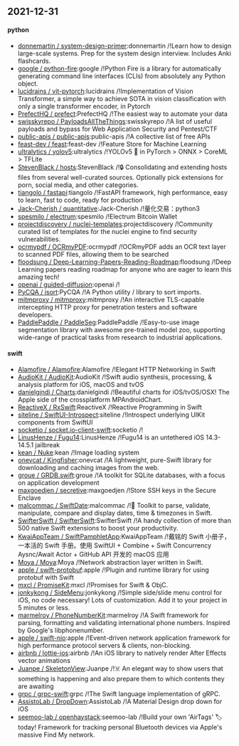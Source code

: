 ## 2021-12-31

#### python
* [donnemartin / system-design-primer](https://github.com/donnemartin/system-design-primer):donnemartin /!Learn how to design large-scale systems. Prep for the system design interview. Includes Anki flashcards.
* [google / python-fire](https://github.com/google/python-fire):google /!Python Fire is a library for automatically generating command line interfaces (CLIs) from absolutely any Python object.
* [lucidrains / vit-pytorch](https://github.com/lucidrains/vit-pytorch):lucidrains /!Implementation of Vision Transformer, a simple way to achieve SOTA in vision classification with only a single transformer encoder, in Pytorch
* [PrefectHQ / prefect](https://github.com/PrefectHQ/prefect):PrefectHQ /!The easiest way to automate your data
* [swisskyrepo / PayloadsAllTheThings](https://github.com/swisskyrepo/PayloadsAllTheThings):swisskyrepo /!A list of useful payloads and bypass for Web Application Security and Pentest/CTF
* [public-apis / public-apis](https://github.com/public-apis/public-apis):public-apis /!A collective list of free APIs
* [feast-dev / feast](https://github.com/feast-dev/feast):feast-dev /!Feature Store for Machine Learning
* [ultralytics / yolov5](https://github.com/ultralytics/yolov5):ultralytics /!YOLOv5 🚀 in PyTorch > ONNX > CoreML > TFLite
* [StevenBlack / hosts](https://github.com/StevenBlack/hosts):StevenBlack /!🔒 Consolidating and extending hosts files from several well-curated sources. Optionally pick extensions for porn, social media, and other categories.
* [tiangolo / fastapi](https://github.com/tiangolo/fastapi):tiangolo /!FastAPI framework, high performance, easy to learn, fast to code, ready for production
* [Jack-Cherish / quantitative](https://github.com/Jack-Cherish/quantitative):Jack-Cherish /!量化交易：python3
* [spesmilo / electrum](https://github.com/spesmilo/electrum):spesmilo /!Electrum Bitcoin Wallet
* [projectdiscovery / nuclei-templates](https://github.com/projectdiscovery/nuclei-templates):projectdiscovery /!Community curated list of templates for the nuclei engine to find security vulnerabilities.
* [ocrmypdf / OCRmyPDF](https://github.com/ocrmypdf/OCRmyPDF):ocrmypdf /!OCRmyPDF adds an OCR text layer to scanned PDF files, allowing them to be searched
* [floodsung / Deep-Learning-Papers-Reading-Roadmap](https://github.com/floodsung/Deep-Learning-Papers-Reading-Roadmap):floodsung /!Deep Learning papers reading roadmap for anyone who are eager to learn this amazing tech!
* [openai / guided-diffusion](https://github.com/openai/guided-diffusion):openai /!
* [PyCQA / isort](https://github.com/PyCQA/isort):PyCQA /!A Python utility / library to sort imports.
* [mitmproxy / mitmproxy](https://github.com/mitmproxy/mitmproxy):mitmproxy /!An interactive TLS-capable intercepting HTTP proxy for penetration testers and software developers.
* [PaddlePaddle / PaddleSeg](https://github.com/PaddlePaddle/PaddleSeg):PaddlePaddle /!Easy-to-use image segmentation library with awesome pre-trained model zoo, supporting wide-range of practical tasks from research to industrial applications.

#### swift
* [Alamofire / Alamofire](https://github.com/Alamofire/Alamofire):Alamofire /!Elegant HTTP Networking in Swift
* [AudioKit / AudioKit](https://github.com/AudioKit/AudioKit):AudioKit /!Swift audio synthesis, processing, & analysis platform for iOS, macOS and tvOS
* [danielgindi / Charts](https://github.com/danielgindi/Charts):danielgindi /!Beautiful charts for iOS/tvOS/OSX! The Apple side of the crossplatform MPAndroidChart.
* [ReactiveX / RxSwift](https://github.com/ReactiveX/RxSwift):ReactiveX /!Reactive Programming in Swift
* [siteline / SwiftUI-Introspect](https://github.com/siteline/SwiftUI-Introspect):siteline /!Introspect underlying UIKit components from SwiftUI
* [socketio / socket.io-client-swift](https://github.com/socketio/socket.io-client-swift):socketio /!
* [LinusHenze / Fugu14](https://github.com/LinusHenze/Fugu14):LinusHenze /!Fugu14 is an untethered iOS 14.3-14.5.1 jailbreak
* [kean / Nuke](https://github.com/kean/Nuke):kean /!Image loading system
* [onevcat / Kingfisher](https://github.com/onevcat/Kingfisher):onevcat /!A lightweight, pure-Swift library for downloading and caching images from the web.
* [groue / GRDB.swift](https://github.com/groue/GRDB.swift):groue /!A toolkit for SQLite databases, with a focus on application development
* [maxgoedjen / secretive](https://github.com/maxgoedjen/secretive):maxgoedjen /!Store SSH keys in the Secure Enclave
* [malcommac / SwiftDate](https://github.com/malcommac/SwiftDate):malcommac /!🐔 Toolkit to parse, validate, manipulate, compare and display dates, time & timezones in Swift.
* [SwifterSwift / SwifterSwift](https://github.com/SwifterSwift/SwifterSwift):SwifterSwift /!A handy collection of more than 500 native Swift extensions to boost your productivity.
* [KwaiAppTeam / SwiftPamphletApp](https://github.com/KwaiAppTeam/SwiftPamphletApp):KwaiAppTeam /!戴铭的 Swift 小册子，一本活的 Swift 手册。使用 SwiftUI + Combine + Swift Concurrency Aysnc/Await Actor + GitHub API 开发的 macOS 应用
* [Moya / Moya](https://github.com/Moya/Moya):Moya /!Network abstraction layer written in Swift.
* [apple / swift-protobuf](https://github.com/apple/swift-protobuf):apple /!Plugin and runtime library for using protobuf with Swift
* [mxcl / PromiseKit](https://github.com/mxcl/PromiseKit):mxcl /!Promises for Swift & ObjC.
* [jonkykong / SideMenu](https://github.com/jonkykong/SideMenu):jonkykong /!Simple side/slide menu control for iOS, no code necessary! Lots of customization. Add it to your project in 5 minutes or less.
* [marmelroy / PhoneNumberKit](https://github.com/marmelroy/PhoneNumberKit):marmelroy /!A Swift framework for parsing, formatting and validating international phone numbers. Inspired by Google's libphonenumber.
* [apple / swift-nio](https://github.com/apple/swift-nio):apple /!Event-driven network application framework for high performance protocol servers & clients, non-blocking.
* [airbnb / lottie-ios](https://github.com/airbnb/lottie-ios):airbnb /!An iOS library to natively render After Effects vector animations
* [Juanpe / SkeletonView](https://github.com/Juanpe/SkeletonView):Juanpe /!☠️ An elegant way to show users that something is happening and also prepare them to which contents they are awaiting
* [grpc / grpc-swift](https://github.com/grpc/grpc-swift):grpc /!The Swift language implementation of gRPC.
* [AssistoLab / DropDown](https://github.com/AssistoLab/DropDown):AssistoLab /!A Material Design drop down for iOS
* [seemoo-lab / openhaystack](https://github.com/seemoo-lab/openhaystack):seemoo-lab /!Build your own 'AirTags' 🏷 today! Framework for tracking personal Bluetooth devices via Apple's massive Find My network.
